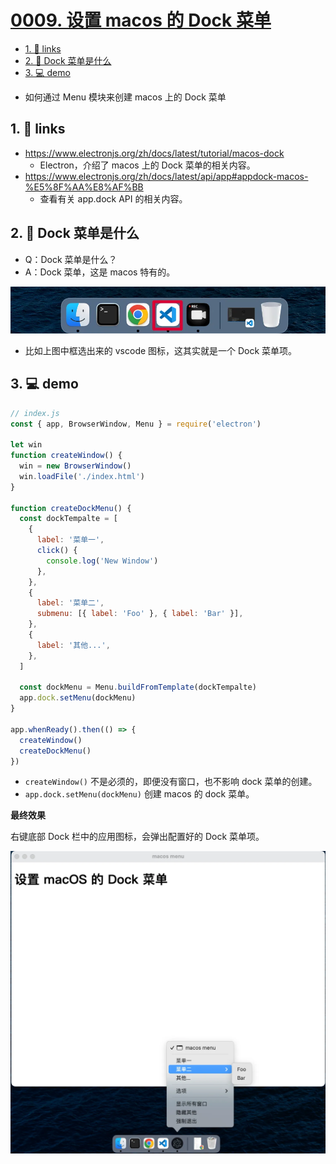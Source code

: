 # [0009. 设置 macos 的 Dock 菜单](https://github.com/Tdahuyou/electron/tree/main/0009.%20%E8%AE%BE%E7%BD%AE%20macos%20%E7%9A%84%20Dock%20%E8%8F%9C%E5%8D%95)

<!-- region:toc -->
- [1. 🔗 links](#1--links)
- [2. 📒 Dock 菜单是什么](#2--dock-菜单是什么)
- [3. 💻 demo](#3--demo)
<!-- endregion:toc -->
- 如何通过 Menu 模块来创建 macos 上的 Dock 菜单

## 1. 🔗 links

- https://www.electronjs.org/zh/docs/latest/tutorial/macos-dock
  - Electron，介绍了 macos 上的 Dock 菜单的相关内容。
- https://www.electronjs.org/zh/docs/latest/api/app#appdock-macos-%E5%8F%AA%E8%AF%BB
  - 查看有关 app.dock API 的相关内容。

## 2. 📒 Dock 菜单是什么

- Q：Dock 菜单是什么？
- A：Dock 菜单，这是 macos 特有的。

![](assets/2024-10-06-01-27-01.png)

- 比如上图中框选出来的 vscode 图标，这其实就是一个 Dock 菜单项。

## 3. 💻 demo

```js
// index.js
const { app, BrowserWindow, Menu } = require('electron')

let win
function createWindow() {
  win = new BrowserWindow()
  win.loadFile('./index.html')
}

function createDockMenu() {
  const dockTempalte = [
    {
      label: '菜单一',
      click() {
        console.log('New Window')
      },
    },
    {
      label: '菜单二',
      submenu: [{ label: 'Foo' }, { label: 'Bar' }],
    },
    {
      label: '其他...',
    },
  ]

  const dockMenu = Menu.buildFromTemplate(dockTempalte)
  app.dock.setMenu(dockMenu)
}

app.whenReady().then(() => {
  createWindow()
  createDockMenu()
})
```

- `createWindow()` 不是必须的，即便没有窗口，也不影响 dock 菜单的创建。
- `app.dock.setMenu(dockMenu)` 创建 macos 的 dock 菜单。

**最终效果**

右键底部 Dock 栏中的应用图标，会弹出配置好的 Dock 菜单项。

![](assets/2024-10-06-01-28-09.png)









